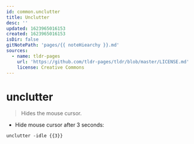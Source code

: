 ```yaml
---
id: common.unclutter
title: Unclutter
desc: ''
updated: 1623965016153
created: 1623965016153
isDir: false
gitNotePath: 'pages/{{ noteHiearchy }}.md'
sources:
  - name: tldr-pages
    url: 'https://github.com/tldr-pages/tldr/blob/master/LICENSE.md'
    license: Creative Commons
---
```

# unclutter

> Hides the mouse cursor.

- Hide mouse cursor after 3 seconds:

`unclutter -idle {{3}}`

